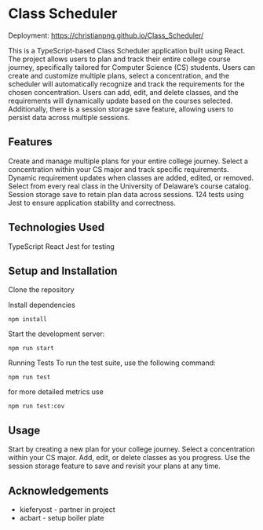 # Class Scheduler

Deployment: https://christianpng.github.io/Class_Scheduler/

This is a TypeScript-based Class Scheduler application built using React. The project allows users to plan and track their entire college course journey, specifically tailored for Computer Science (CS) students. Users can create and customize multiple plans, select a concentration, and the scheduler will automatically recognize and track the requirements for the chosen concentration. Users can add, edit, and delete classes, and the requirements will dynamically update based on the courses selected. Additionally, there is a session storage save feature, allowing users to persist data across multiple sessions.

## Features

Create and manage multiple plans for your entire college journey.
Select a concentration within your CS major and track specific requirements.
Dynamic requirement updates when classes are added, edited, or removed.
Select from every real class in the University of Delaware’s course catalog.
Session storage save to retain plan data across sessions.
124 tests using Jest to ensure application stability and correctness.

## Technologies Used

TypeScript
React
Jest for testing

## Setup and Installation

Clone the repository

Install dependencies

`npm install`

Start the development server:

`npm run start`

Running Tests
To run the test suite, use the following command:

`npm run test`

for more detailed metrics use

`npm run test:cov`

## Usage

Start by creating a new plan for your college journey.
Select a concentration within your CS major.
Add, edit, or delete classes as you progress.
Use the session storage feature to save and revisit your plans at any time.

## Acknowledgements

-   kieferyost - partner in project
-   acbart - setup boiler plate
